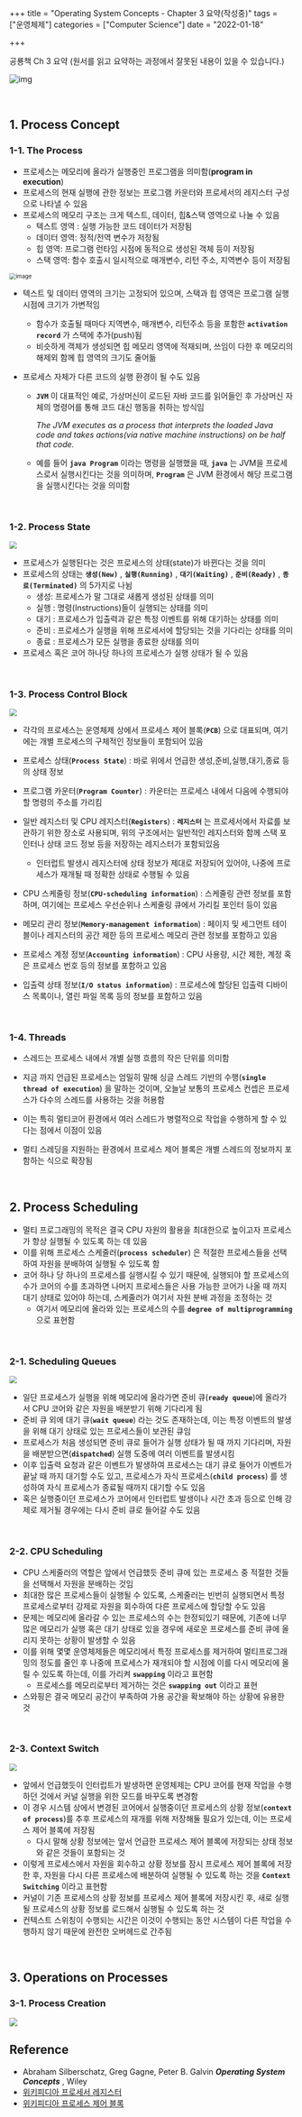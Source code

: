 

+++
title = "Operating System Concepts - Chapter 3 요약(작성중)"
tags = ["운영체제"]
categories = ["Computer Science"]
date = "2022-01-18"

+++

공룡책 Ch 3 요약 (원서를 읽고 요약하는 과정에서 잘못된 내용이 있을 수 있습니다.)

![img](https://media.wiley.com/product_data/coverImage300/66/11198003/1119800366.jpg)

<br>

## 1. Process Concept

### 1-1. The Process

- 프로세스는 메모리에 올라가 실행중인 프로그램을 의미함(__program in execution__)
- 프로세스의 현재 실행에 관한 정보는 프로그램 카운터와 프로세서의 레지스터 구성으로 나타낼 수 있음
- 프로세스의 메모리 구조는 크게 텍스트, 데이터, 힙&스택 영역으로 나눌 수 있음
  - 텍스트 영역 : 실행 가능한 코드 데이터가 저장됨
  - 데이터 영역: 정적/전역 변수가 저장됨
  - 힙 영역: 프로그램 런타임 시점에 동적으로 생성된 객체 등이 저장됨
  - 스택 영역: 함수 호출시 일시적으로 매개변수, 리턴 주소, 지역변수 등이 저장됨

<img src="https://user-images.githubusercontent.com/68586291/150096476-71988588-c961-4e7a-9f6c-b73179ec0379.png" alt="image" style="zoom:70%"/>

- 텍스트 및 데이터 영역의 크기는 고정되어 있으며, 스택과 힙 영역은 프로그램 실행 시점에 크기가 가변적임

  - 함수가 호출될 때마다 지역변수, 매개변수, 리턴주소 등을 포함한 __`activation record`__ 가 스택에 추가(push)됨
  - 비슷하게 객체가 생성되면 힙 메모리 영역에 적재되며, 쓰임이 다한 후 메모리의 해제외 함께 힙 영역의 크기도 줄어듦

- 프로세스 자체가 다른 코드의 실행 환경이 될 수도 있음

  - __`JVM`__ 이 대표적인 예로, 가상머신이 로드된 자바 코드를 읽어들인 후 가상머신 자체의 명령어를 통해 코드 대신 행동을 취하는 방식임

    *The JVM executes as a process that interprets the loaded Java code and takes actions(via native machine instructions) on be half that code.*

  - 예를 들어 __`java Program`__ 이라는 명령을 실행했을 때, __`java`__ 는 JVM을 프로세스로서 실행시킨다는 것을 의미하며, __`Program`__ 은 JVM 환경에서 해당 프로그램을 실행시킨다는 것을 의미함

​    

### 1-2. Process State

<img src="https://user-images.githubusercontent.com/68586291/151744076-5dfe2474-a5c1-4368-a457-120ba7a7ca25.png" style="zoom:80%"/>

- 프로세스가 실행된다는 것은 프로세스의 상태(state)가 바뀐다는 것을 의미
- 프로세스의 상태는 __`생성(New)`__ , __`실행(Running)`__ , __`대기(Waiting)`__ , __`준비(Ready)`__ , __`종료(Terminated)`__ 의 5가지로 나뉨
  - 생성: 프로세스가 말 그대로 새롭게 생성된 상태를 의미
  - 실행 : 명령(Instructions)들이 실행되는 상태를 의미
  - 대기 : 프로세스가 입출력과 같은 특정 이벤트를 위해 대기하는 상태를 의미
  - 준비 : 프로세스가 실행을 위해 프로세서에 할당되는 것을 기다리는 상태를 의미
  - 종료 : 프로세스가 모든 실행을 종료한 상태를 의미
- 프로세스 혹은 코어 하나당 하나의 프로세스가 실행 상태가 될 수 있음


<br>

### 1-3. Process Control Block

<img src="https://user-images.githubusercontent.com/68586291/151744163-c3ffb8e7-2bf0-41d3-a198-e9f8001d61e3.png"  style="zoom:80%"/>

- 각각의 프로세스는 운영체제 상에서 프로세스 제어 블록(__`PCB`__) 으로 대표되며, 여기에는 개별 프로세스의 구체적인 정보들이 포함되어 있음
- 프로세스 상태(__`Process State`__) : 바로 위에서 언급한 생성,준비,실행,대기,종료 등의 상태 정보
- 프로그램 카운터(__`Program Counter`__) : 카운터는 프로세스 내에서 다음에 수행되야 할 명령의 주소를 가리킴
- 일반 레지스터 및 CPU 레지스터(__`Registers`__) : __`레지스터`__ 는 프로세서에서 자료를 보관하기 위한 장소로 사용되며, 위의 구조에서는 일반적인 레지스터와 함께 스택 포인터나 상태 코드 정보 등을 저장하는 레지스터가 포함되있음
  - 인터럽트 발생시 레지스터에 상태 정보가 제대로 저장되어 있어야, 나중에 프로세스가 재개될 때 정확한 상태로 수행될 수 있음

- CPU 스케줄링 정보(__`CPU-scheduling information`__) : 스케줄링 관련 정보를 포함하며, 여기에는 프로세스 우선순위나 스케줄링 큐에서 가리킬 포인터 등이 있음
- 메모리 관리 정보(__`Memory-management information`__) : 페이지 및 세그먼트 테이블이나 레지스터의 공간 제한 등의 프로세스 메모리 관련 정보를 포함하고 있음
- 프로세스 계정 정보(__`Accounting information`__) : CPU 사용량, 시간 제한, 계정 혹은 프로세스 번호 등의 정보를 포함하고 있음
- 입출력 상태 정보(__`I/O status information`__) : 프로세스에 할당된 입출력 디바이스 목록이나, 열린 파일 목록 등의 정보를 포함하고 있음

<br>

### 1-4. Threads

- 스레드는 프로세스 내에서 개별 실행 흐름의 작은 단위를 의미함

- 지금 까지 언급된 프로세스는 엄밀히 말해 싱글 스레드 기반의 수행(__`single thread of execution`__) 을 말하는 것이며, 오늘날 보통의 프로세스 컨셉은 프로세스가 다수의 스레드를 사용하는 것을 허용함
- 이는 특히 멀티코어 환경에서 여러 스레드가 병렬적으로 작업을 수행하게 할 수 있다는 점에서 이점이 있음
- 멀티 스레딩을 지원하는 환경에서 프로세스 제어 블록은 개별 스레드의 정보까지 포함하는 식으로 확장됨 

<br>

## 2. Process Scheduling

- 멀티 프로그래밍의 목적은 결국 CPU 자원의 활용을 최대한으로 높이고자 프로세스가 항상 실행될 수 있도록 하는 데 있음
- 이를 위해 프로세스 스케줄러(__`process scheduler`__) 은 적절한 프로세스들을 선택하여 자원을 분배하여 실행될 수 있도록 함 
- 코어 하나 당 하나의 프로세스를 실행시킬 수 있기 때문에, 실행되야 할 프로세스의 수가 코어의 수를 초과하면 나머지 프로세스들은 사용 가능한 코어가 나올 때 까지 대기 상태로 있어야 하는데, 스케줄러가 여기서 자원 분배 과정을 조정하는 것
  - 여기서 메모리에 올라와 있는 프로세스의 수를 __`degree of multiprogramming`__ 으로 표현함

​    

### 2-1. Scheduling Queues

<img src="https://user-images.githubusercontent.com/68586291/151747948-ff278869-4171-4c94-910e-38943facf6b2.png" style="zoom:80%"/>

- 일단 프로세스가 실행을 위해 메모리에 올라가면 준비 큐(__`ready queue`__)에 올라가서 CPU 코어와 같은 자원을 배분받기 위해 기다리게 됨
- 준비 큐 외에 대기 큐(__`wait queue`__) 라는 것도 존재하는데, 이는 특정 이벤트의 발생을 위해 대기 상태로 있는 프로세스들이 보관된 큐임
- 프로세스가 처음 생성되면 준비 큐로 들어가 실행 상태가 될 때 까지 기다리며, 자원을 배분받으면(__`dispatched`__) 실행 도중에 여러 이벤트를 발생시킴
- 이후 입출력 요청과 같은 이벤트가 발생하여 프로세스는 대기 큐로 들어가 이벤트가 끝날 때 까지 대기할 수도 있고, 프로세스가 자식 프로세스(__`child process`__) 를 생성하여 자식 프로세스가 종료될 때까지 대기할 수도 있음
- 혹은 실행중이던 프로세스가 코어에서 인터럽트 발생이나 시간 초과 등으로 인해 강제로 제거될 경우에는 다시 준비 큐로 들어갈 수도 있음

<br>

### 2-2. CPU Scheduling

- CPU 스케줄러의 역할은 앞에서 언급했듯 준비 큐에 있는 프로세스 중 적절한 것들을 선택해서 자원을 분배하는 것임
- 최대한 많은 프로세스들이 실행될 수 있도록, 스케줄러는 빈번히 실행되면서 특정 프로세스로부터 강제로 자원을 회수하여 다른 프로세스에 할당할 수도 있음
- 문제는 메모리에 올라갈 수 있는 프로세스의 수는 한정되있기 때문에, 기존에 너무 많은 메모리가 실행 혹은 대기 상태로 있을 경우에 새로운 프로세스를 준비 큐에 올리지 못하는 상황이 발생할 수 있음
- 이를 위해 몇몇 운영체제들은 메모리에서 특정 프로세스를 제거하여 멀티프로그래밍의 정도를 줄인 후 나중에 프로세스가 재개되야 할 시점에 이를 다시 메모리에 올릴 수 있도록 하는데, 이를 가리켜 __`swapping`__ 이라고 표현함
  - 프로세스를 메모리로부터 제거하는 것은 __`swapping out`__ 이라고 표현
- 스와핑은 결국 메모리 공간이 부족하여 가용 공간을 확보해야 하는 상황에 유용한 것 

<br>

### 2-3. Context Switch

<img src="https://user-images.githubusercontent.com/68586291/151749614-e383fba0-2fd2-407c-b99a-e443298f7721.png" style="zoom:80%">

- 앞에서 언급했듯이 인터럽트가 발생하면 운영체제는 CPU 코어를 현재 작업을 수행하던 것에서 커널 실행을 위한 모드를 바꾸도록 변경함
- 이 경우 시스템 상에서 변경된 코어에서 실행중이던 프로세스의 상황 정보(__`context of process`__)를 추후 프로세스의 재개를 위해 저장해둘 필요가 있는데, 이는 프로세스 제어 블록에 저장됨
  - 다시 말해 상황 정보에는 앞서 언급한 프로세스 제어 블록에 저장되는 상태 정보와 같은 것들이 포함되는 것
- 이렇게 프로세스에서 자원을 회수하고 상황 정보를 잠시 프로세스 제어 블록에 저장한 후, 자원을 다시 다른 프로세스에 배분하여 실행될 수 있도록 하는 것을 __`Context Switching`__ 이라고 표현함
- 커널이 기존 프로세스의 상황 정보를 프로세스 제어 블록에 저장시킨 후, 새로 실행될 프로세스의 상황 정보를 로드해서 실행될 수 있도록 하는 것
- 컨텍스트 스위칭이 수행되는 시간은 이것이 수행되는 동안 시스템이 다른 작업을 수행하지 않기 때문에 완전한 오버헤드로 간주됨

<br>

## 3. Operations on Processes

### 3-1. Process Creation

<img src="https://user-images.githubusercontent.com/68586291/151751565-26bda367-74f9-4ca7-af16-dc4e0ceb0abf.png" style="zoom:90%"/>

<br>

## Reference

- Abraham Silberschatz, Greg Gagne, Peter B. Galvin *__Operating System Concepts__* , Wiley
- [위키피디아 프로세서 레지스터](https://ko.wikipedia.org/wiki/%ED%94%84%EB%A1%9C%EC%84%B8%EC%84%9C_%EB%A0%88%EC%A7%80%EC%8A%A4%ED%84%B0)
- [위키피디아 프로세스 제어 블록](https://ko.wikipedia.org/wiki/%ED%94%84%EB%A1%9C%EC%84%B8%EC%8A%A4_%EC%A0%9C%EC%96%B4_%EB%B8%94%EB%A1%9D)
